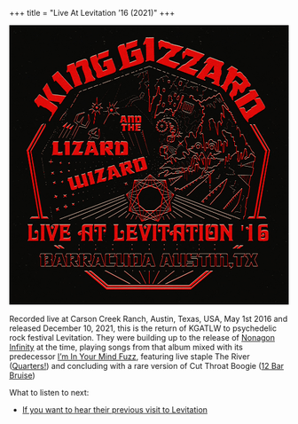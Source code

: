 +++
title = "Live At Levitation ’16 (2021)"
+++

![album cover for Live At Levitation 2016](./cover.jpg)

Recorded live at Carson Creek Ranch, Austin, Texas, USA, May 1st 2016 and released December 10, 2021, this is the return of KGATLW to psychedelic rock festival Levitation. They were building up to the release of [Nonagon Infinity](/releases/nonagon-infinity) at the time, playing songs from that album mixed with its predecessor [I’m In Your Mind Fuzz](/releases/im-in-your-mind-fuzz), featuring live staple The River ([Quarters!](/releases/quarters)) and concluding with a rare version of Cut Throat Boogie ([12 Bar Bruise](/releases/12-bar-bruise))

What to listen to next:

*   [If you want to hear their previous visit to Levitation](/releases/live-at-levitation-2014)
